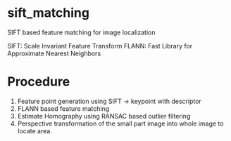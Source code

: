 # sift_matching
SIFT based feature matching for image localization

SIFT: Scale Invariant Feature Transform
FLANN: Fast Library for Approximate Nearest Neighbors

# Procedure
1. Feature point generation using SIFT -> keypoint with descriptor
2. FLANN based feature matching
3. Estimate Homography using RANSAC based outlier filtering
4. Perspective transformation of the small part image into whole image to locate area.

